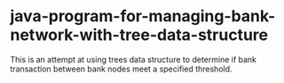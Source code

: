 # java-program-for-managing-bank-network-with-tree-data-structure

This is an attempt at using trees data structure to determine if bank transaction between bank nodes meet a specified threshold.
